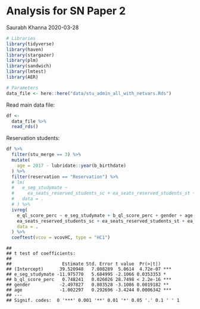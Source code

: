 Analysis for SN Paper 2
================
Saurabh Khanna
2020-03-28

``` r
# Libraries
library(tidyverse)
library(haven)
library(stargazer)
library(plm)
library(sandwich)
library(lmtest)
library(AER)

# Parameters
data_file <- here::here("data/stu_admin_all_with_netvars.Rds")
```

Read main data file:

``` r
df <-
  data_file %>%
  read_rds()
```

Reservation students:

``` r
df %>%
  filter(stu_merge == 3) %>% 
  mutate(
    age = 2017 - lubridate::year(b_birthdate)
  ) %>% 
  filter(reservation == "Reservation") %>%
  # lm(
  #   e_seg_studymate ~ 
  #     ea_seats_reserved_students_sc + ea_seats_reserved_students_st + ea_seats_reserved_students_obc,
  #   data = .
  # ) %>% 
  ivreg(
    e_ql_score_perc ~ e_seg_studymate + b_ql_score_perc + gender + age |
    ea_seats_reserved_students_sc + ea_seats_reserved_students_st + ea_seats_reserved_students_obc + b_ql_score_perc + gender + age,
    data = .
  ) %>%
  coeftest(vcov = vcovHC, type = "HC1")
```

    ## 
    ## t test of coefficients:
    ## 
    ##                   Estimate Std. Error t value  Pr(>|t|)    
    ## (Intercept)      39.520948   7.808289  5.0614  4.72e-07 ***
    ## e_seg_studymate -11.975770   5.684995 -2.1066 0.0353353 *  
    ## b_ql_score_perc   0.748241   0.026026 28.7498 < 2.2e-16 ***
    ## gender           -2.497827   0.803528 -3.1086 0.0019182 ** 
    ## age              -1.002297   0.292696 -3.4244 0.0006342 ***
    ## ---
    ## Signif. codes:  0 '***' 0.001 '**' 0.01 '*' 0.05 '.' 0.1 ' ' 1
